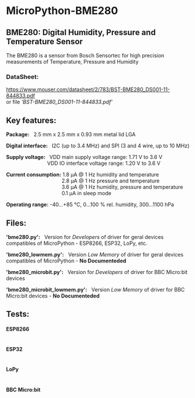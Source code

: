 # MicroPython-BME280

## <b>BME280: Digital Humidity, Pressure and Temperature Sensor</b>
The BME280 is a sensor from Bosch Sensortec for high precision measurements of Temperature, Pressure and Humidity
 <br>
### <b>DataSheet:</b>
https://www.mouser.com/datasheet/2/783/BST-BME280_DS001-11-844833.pdf <br>
or file <i>'BST-BME280_DS001-11-844833.pdf'</i><br>

## <b>Key features:</b>
<b>Package:</b>  &nbsp; 2.5 mm x 2.5 mm x 0.93 mm metal lid LGA<br>

<b>Digital interface: </b> &nbsp; I2C (up to 3.4 MHz) and SPI (3 and 4 wire, up to 10 MHz)<br>

<b>Supply voltage: </b> &nbsp; VDD main supply voltage range: 1.71 V to 3.6 V<br>
&emsp;&emsp;&emsp;&emsp;&emsp;&emsp;&emsp;&emsp;VDD IO interface voltage range: 1.20 V to 3.6 V

<b>Current consumption:</b> 1.8 μA @ 1 Hz humidity and temperature
<br>&emsp;&emsp;&emsp;&emsp;&emsp;&emsp;&emsp;&emsp;&emsp;&emsp; &nbsp; 2.8 μA @ 1 Hz pressure and temperature
<br>&emsp;&emsp;&emsp;&emsp;&emsp;&emsp;&emsp;&emsp;&emsp;&emsp; &nbsp; 
3.6 μA @ 1 Hz humidity, pressure and temperature
<br>&emsp;&emsp;&emsp;&emsp;&emsp;&emsp;&emsp;&emsp;&emsp;&emsp; &nbsp; 
0.1 μA in sleep mode<br>

<b>Operating range:</b>
-40...+85 °C, 0...100 % rel. humidity, 300...1100 hPa<br>

## <b>Files:</b>

<b>'bme280.py':</b> &nbsp;  Version for <i>Developers</i> of driver for geral devices compatibles of MicroPython - ESP8266, ESP32, LoPy, etc.<br>

<b>'bme280_lowmem.py':</b> &nbsp;  Version <i>Low Memory</i> of driver for geral devices compatibles of MicroPython - <b>No Documenteded</b><br>

<b>'bme280_microbit.py':</b> &nbsp;  Version for <i>Developers</i> of driver for BBC Micro:bit devices<br>

<b>'bme280_microbit_lowmem.py':</b> &nbsp;  Version <i>Low Memory</i> of driver for BBC Micro:bit devices - <b>No Documenteded</b><br>

## <b>Tests:</b>
#### ESP8266
```python

```
#### ESP32
```python

```
#### LoPy
```python

```
#### BBC Micro:bit
```python

```

